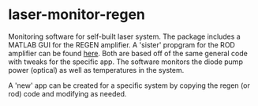 # laser-monitor-regen
Monitoring software for self-built laser system. The package includes a MATLAB GUI for the REGEN amplifier. A 'sister' propgram for the ROD amplifier can be found [here](https://github.com/cpkm/laser-monitor-rodamp.git). Both are based off of the same general code with tweaks for the specific app. The software monitors the diode pump power (optical) as well as temperatures in the system.

A 'new' app can be created for a specific system by copying the regen (or rod) code and modifying as needed.
